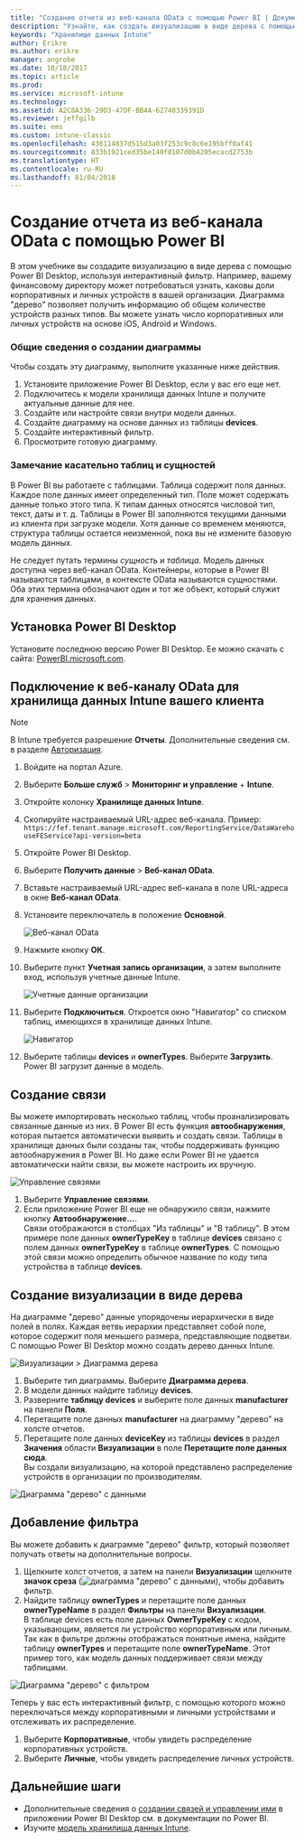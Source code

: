 ```yaml
---
title: "Создание отчета из веб-канала OData с помощью Power BI | Документы Майкрософт"
description: "Узнайте, как создать визуализацию в виде дерева с помощью Power BI Desktop, используя интерактивный фильтр из API хранилища данных Intune."
keywords: "Хранилище данных Intune"
author: Erikre
ms.author: erikre
manager: angrobe
ms.date: 10/18/2017
ms.topic: article
ms.prod: 
ms.service: microsoft-intune
ms.technology: 
ms.assetid: A2C8A336-29D3-47DF-BB4A-62748339391D
ms.reviewer: jeffgilb
ms.suite: ems
ms.custom: intune-classic
ms.openlocfilehash: 436114837d515d3a03f253c9c8c6e195bff0af41
ms.sourcegitcommit: 833b1921ced35be140f0107d0b4205ecacd2753b
ms.translationtype: HT
ms.contentlocale: ru-RU
ms.lasthandoff: 01/04/2018
---
```

# <a name="create-a-report-from-the-odata-feed-with-power-bi"></a>Создание отчета из веб-канала OData с помощью Power BI

В этом учебнике вы создадите визуализацию в виде дерева с помощью Power BI Desktop, используя интерактивный фильтр. Например, вашему финансовому директору может потребоваться узнать, каковы доли корпоративных и личных устройств в вашей организации. Диаграмма "дерево" позволяет получить информацию об общем количестве устройств разных типов. Вы можете узнать число корпоративных или личных устройств на основе iOS, Android и Windows.

### <a name="overview-of-creating-the-chart"></a>Общие сведения о создании диаграммы

Чтобы создать эту диаграмму, выполните указанные ниже действия.
1. Установите приложение Power BI Desktop, если у вас его еще нет.
2. Подключитесь к модели хранилища данных Intune и получите актуальные данные для нее.
3. Создайте или настройте связи внутри модели данных.
4. Создайте диаграмму на основе данных из таблицы **devices**.
5. Создайте интерактивный фильтр.
6. Просмотрите готовую диаграмму.

### <a name="a-note-about-tables-and-entities"></a>Замечание касательно таблиц и сущностей

В Power BI вы работаете с таблицами. Таблица содержит поля данных. Каждое поле данных имеет определенный тип. Поле может содержать данные только этого типа. К типам данных относятся числовой тип, текст, даты и т. д. Таблицы в Power BI заполняются текущими данными из клиента при загрузке модели. Хотя данные со временем меняются, структура таблицы остается неизменной, пока вы не измените базовую модель данных.

Не следует путать термины _сущность_ и _таблица_. Модель данных доступна через веб-канал OData. Контейнеры, которые в Power BI называются таблицами, в контексте OData называются сущностями. Оба этих термина обозначают один и тот же объект, который служит для хранения данных.

## <a name="install-power-bi-desktop"></a>Установка Power BI Desktop

Установите последнюю версию Power BI Desktop. Ее можно скачать с сайта: [PowerBI.microsoft.com](https://powerbi.microsoft.com/desktop).

## <a name="connect-to-the-odata-feed-for-the-intune-data-warehouse-for-your-tenant"></a>Подключение к веб-каналу OData для хранилища данных Intune вашего клиента

> [!Note]  
> В Intune требуется разрешение **Отчеты**. Дополнительные сведения см. в разделе [Авторизация](reports-api-url.md).

1. Войдите на портал Azure.
2. Выберите **Больше служб** > **Мониторинг и управление** + **Intune**.
3. Откройте колонку **Хранилище данных Intune**.
4. Скопируйте настраиваемый URL-адрес веб-канала. Пример: `https://fef.tenant.manage.microsoft.com/ReportingService/DataWarehouseFEService?api-version=beta`
5. Откройте Power BI Desktop.
6. Выберите **Получить данные** > **Веб-канал OData**.
7. Вставьте настраиваемый URL-адрес веб-канала в поле URL-адреса в окне **Веб-канал OData**.
8. Установите переключатель в положение **Основной**.

    ![Веб-канал OData](media/reports-create-01-odatafeed.png)

9. Нажмите кнопку **ОК**.
10. Выберите пункт **Учетная запись организации**, а затем выполните вход, используя учетные данные Intune. 

    ![Учетные данные организации](media/reports-create-02-org-account.png)

11. Выберите **Подключиться**. Откроется окно "Навигатор" со списком таблиц, имеющихся в хранилище данных Intune. 

    ![Навигатор](media/reports-create-02-loadentities.png)

12. Выберите таблицы **devices** и **ownerTypes**.  Выберите **Загрузить**. Power BI загрузит данные в модель.

## <a name="create-a-relationship"></a>Создание связи 

Вы можете импортировать несколько таблиц, чтобы проанализировать связанные данные из них.  В Power BI есть функция **автообнаружения**, которая пытается автоматически выявить и создать связи. Таблицы в хранилище данных были созданы так, чтобы поддерживать функцию автообнаружения в Power BI. Но даже если Power BI не удается автоматически найти связи, вы можете настроить их вручную.

![Управление связями](media/reports-create-03-managerelationships.png)

1. Выберите **Управление связями**.
2. Если приложение Power BI еще не обнаружило связи, нажмите кнопку **Автообнаружение...**.  
Связи отображаются в столбцах "Из таблицы" и "В таблицу". В этом примере поле данных **ownerTypeKey** в таблице **devices** связано с полем данных **ownerTypeKey** в таблице **ownerTypes**. С помощью этой связи можно определить обычное название по коду типа устройства в таблице **devices**.

## <a name="create-a-treemap-visualization"></a>Создание визуализации в виде дерева

На диаграмме "дерево" данные упорядочены иерархически в виде полей в полях. Каждая ветвь иерархии представляет собой поле, которое содержит поля меньшего размера, представляющие подветви. С помощью Power BI Desktop можно создать дерево данных Intune.

![Визуализации > Диаграмма дерева](media/reports-create-03-treemap.png)

1. Выберите тип диаграммы. Выберите **Диаграмма дерева**.
2. В модели данных найдите таблицу **devices**.
3. Разверните **таблицу devices** и выберите поле данных **manufacturer** на панели **Поля**.
4. Перетащите поле данных **manufacturer** на диаграмму "дерево" на холсте отчетов.
5. Перетащите поле данных **deviceKey** из таблицы **devices** в раздел **Значения** области **Визуализации** в поле **Перетащите поле данных сюда**.  
Вы создали визуализацию, на которой представлено распределение устройств в организации по производителям.

![Диаграмма "дерево" с данными](media/reports-create-06-treemapwdata.png)

## <a name="add-a-filter"></a>Добавление фильтра

Вы можете добавить к диаграмме "дерево" фильтр, который позволяет получать ответы на дополнительные вопросы. 

1. Щелкните холст отчетов, а затем на панели **Визуализации** щелкните **значок среза** (![диаграмма "дерево" с данными](media/reports-create-slicer.png)), чтобы добавить фильтр.
2. Найдите таблицу **ownerTypes** и перетащите поле данных **ownerTypeName** в раздел **Фильтры** на панели **Визуализации**.  
   В таблице devices есть поле данных **OwnerTypeKey** с кодом, указывающим, является ли устройство корпоративным или личным. Так как в фильтре должны отображаться понятные имена, найдите таблицу **ownerTypes** и перетащите поле **ownerTypeName**. Этот пример того, как модель данных поддерживает связи между таблицами.

![Диаграмма "дерево" с фильтром](media/reports-create-08_ownertype.png)

Теперь у вас есть интерактивный фильтр, с помощью которого можно переключаться между корпоративными и личными устройствами и отслеживать их распределение.

1. Выберите **Корпоративные**, чтобы увидеть распределение корпоративных устройств.
2. Выберите **Личные**, чтобы увидеть распределение личных устройств.

## <a name="next-steps"></a>Дальнейшие шаги

 - Дополнительные сведения о [создании связей и управлении ими](https://powerbi.microsoft.com/documentation/powerbi-desktop-create-and-manage-relationships/) в приложении Power BI Desktop см. в документации по Power BI.
 - Изучите [модель хранилища данных Intune](https://docs.microsoft.com/intune/reports-ref-data-model).